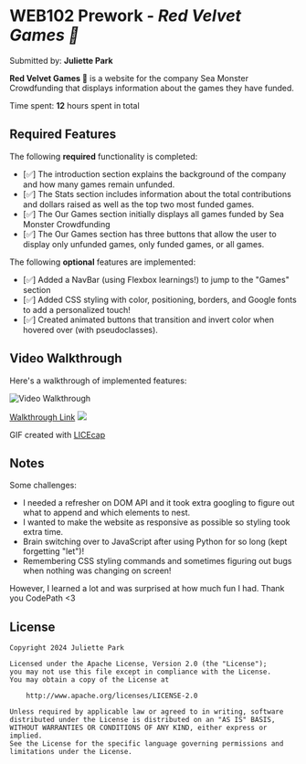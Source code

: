 # WEB102 Prework - *Red Velvet Games 🍰*

Submitted by: **Juliette Park**

**Red Velvet Games 🍰** is a website for the company Sea Monster Crowdfunding that displays information about the games they have funded.

Time spent: **12** hours spent in total

## Required Features

The following **required** functionality is completed:

* [✅] The introduction section explains the background of the company and how many games remain unfunded.
* [✅] The Stats section includes information about the total contributions and dollars raised as well as the top two most funded games.
* [✅] The Our Games section initially displays all games funded by Sea Monster Crowdfunding
* [✅] The Our Games section has three buttons that allow the user to display only unfunded games, only funded games, or all games.

The following **optional** features are implemented:

* [✅] Added a NavBar (using Flexbox learnings!) to jump to the "Games" section
* [✅] Added CSS styling with color, positioning, borders, and Google fonts to add a personalized touch! 
* [✅] Created animated buttons that transition and invert color when hovered over (with pseudoclasses).

## Video Walkthrough

Here's a walkthrough of implemented features:

<img src='https://imgur.com/a/G93EODE' title='Video Walkthrough' width='' alt='Video Walkthrough' />

[Walkthrough Link](https://imgur.com/a/G93EODE)
![](https://github.com/juliettepark/web102_prework/blob/main/web102_prework_demo2.gif)
<!-- Replace this with whatever GIF tool you used! -->
GIF created with [LICEcap](https://www.cockos.com/licecap/)
<!-- Recommended tools:
[Kap](https://getkap.co/) for macOS
[ScreenToGif](https://www.screentogif.com/) for Windows
[peek](https://github.com/phw/peek) for Linux. -->

## Notes

Some challenges:
* I needed a refresher on DOM API and it took extra googling to figure out what to append and which elements to nest.
* I wanted to make the website as responsive as possible so styling took extra time.
* Brain switching over to JavaScript after using Python for so long (kept forgetting "let")!
* Remembering CSS styling commands and sometimes figuring out bugs when nothing was changing on screen!

However, I learned a lot and was surprised at how much fun I had. Thank you CodePath <3

## License

    Copyright 2024 Juliette Park

    Licensed under the Apache License, Version 2.0 (the "License");
    you may not use this file except in compliance with the License.
    You may obtain a copy of the License at

        http://www.apache.org/licenses/LICENSE-2.0

    Unless required by applicable law or agreed to in writing, software
    distributed under the License is distributed on an "AS IS" BASIS,
    WITHOUT WARRANTIES OR CONDITIONS OF ANY KIND, either express or implied.
    See the License for the specific language governing permissions and
    limitations under the License.
